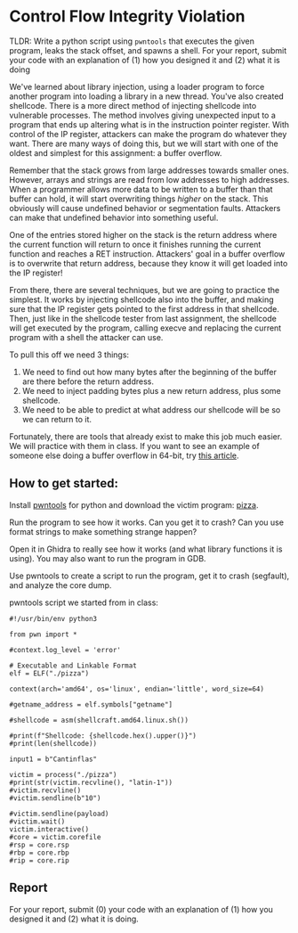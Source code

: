# Control Flow Integrity Violation

TLDR: Write a python script using `pwntools` that executes the given program, leaks the stack offset, and spawns a shell. For your report, submit your code with an explanation of (1) how you designed it and (2) what it is doing

We've learned about library injection, using a loader program to force another program into loading a library in a new thread. You've also created shellcode. There is a more direct method of injecting shellcode into vulnerable processes. The method involves giving unexpected input to a program that ends up altering what is in the instruction pointer register. With control of the IP register, attackers can make the program do whatever they want. There are many ways of doing this, but we will start with one of the oldest and simplest for this assignment: a buffer overflow.

Remember that the stack grows from large addresses towards smaller ones. However, arrays and strings are read from low addresses to high addresses. When a programmer allows more data to be written to a buffer than that buffer can hold, it will start overwriting things *higher* on the stack. This obviously will cause undefined behavior or segmentation faults. Attackers can make that undefined behavior into something useful.

One of the entries stored higher on the stack is the return address where the current function will return to once it finishes running the current function and reaches a RET instruction. Attackers' goal in a buffer overflow is to overwrite that return address, because they know it will get loaded into the IP register!

From there, there are several techniques, but we are going to practice the simplest. It works by injecting shellcode also into the buffer, and making sure that the IP register gets pointed to the first address in that shellcode. Then, just like in the shellcode tester from last assignment, the shellcode will get executed by the program, calling execve and replacing the current program with a shell the attacker can use.

To pull this off we need 3 things:

1. We need to find out how many bytes after the beginning of the buffer are there before the return address.
2. We need to inject padding bytes plus a new return address, plus some shellcode.
3. We need to be able to predict at what address our shellcode will be so we can return to it.

Fortunately, there are tools that already exist to make this job much easier. We will practice with them in class. If you want to see an example of someone else doing a buffer overflow in 64-bit, try [this article](https://medium.com/@two06/solving-a-simple-buffer-overflow-with-pwntools-575a37e4ddb1).

## How to get started:

Install [pwntools](https://docs.pwntools.com/en/stable/) for python and download the victim program: [pizza](https://github.com/tolvumadur/Reverse-Engineering-Class/blob/main/Spring24/Samples/binaries/pizza).

Run the program to see how it works. Can you get it to crash? Can you use format strings to make something strange happen?

Open it in Ghidra to really see how it works (and what library functions it is using). You may also want to run the program in GDB.

Use pwntools to create a script to run the program, get it to crash (segfault), and analyze the core dump. 

pwntools script we started from in class:

```
#!/usr/bin/env python3

from pwn import *

#context.log_level = 'error'

# Executable and Linkable Format
elf = ELF("./pizza")

context(arch='amd64', os='linux', endian='little', word_size=64)

#getname_address = elf.symbols["getname"]

#shellcode = asm(shellcraft.amd64.linux.sh())

#print(f"Shellcode: {shellcode.hex().upper()}")
#print(len(shellcode))

input1 = b"Cantinflas"

victim = process("./pizza")
#print(str(victim.recvline(), "latin-1"))
#victim.recvline()
#victim.sendline(b"10")

#victim.sendline(payload)
#victim.wait()
victim.interactive()
#core = victim.corefile
#rsp = core.rsp
#rbp = core.rbp
#rip = core.rip
```

## Report

For your report, submit (0) your code with an explanation of (1) how you designed it and (2) what it is doing.